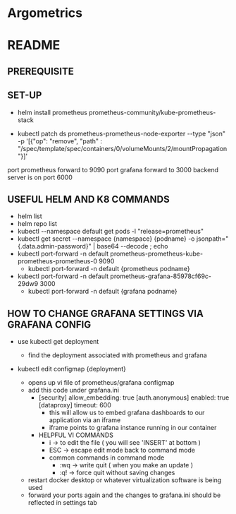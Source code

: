 # Argometrics

# README

PREREQUISITE
------------

SET-UP
-------
- helm install prometheus prometheus-community/kube-prometheus-stack  

- kubectl patch ds prometheus-prometheus-node-exporter --type "json" -p '[{"op": "remove", "path" : "/spec/template/spec/containers/0/volumeMounts/2/mountPropagation"}]'

port prometheus forward to 9090
port grafana forward to 3000
backend server is on port 6000

USEFUL HELM AND K8 COMMANDS
--------------------------
- helm list
- helm repo list
- kubectl --namespace default get pods -l "release=prometheus"
- kubectl get secret --namespace {namespace} {podname} -o jsonpath="{.data.admin-password}" | base64 --decode ; echo
- kubectl port-forward -n default prometheus-prometheus-kube-prometheus-prometheus-0 9090
    - kubectl port-forward -n default {prometheus podname} 
- kubectl port-forward -n default prometheus-grafana-85978cf69c-29dw9 3000
    - kubectl port-forward -n default {grafana podname} 



HOW TO CHANGE GRAFANA SETTINGS VIA GRAFANA CONFIG
--------------------------------------------------------
- use kubectl get deployment
    - find the deployment associated with prometheus and grafana

- kubectl edit configmap {deployment}
    - opens up vi file of prometheus/grafana configmap
    - add this code under grafana.ini
        - [security]
          allow_embedding: true
          [auth.anonymous]
          enabled: true
          [dataproxy]
          timeout: 600
            - this will allow us to embed grafana dashboards to our application via an iframe
            - iframe points to grafana instance running in our container
        * HELPFUL VI COMMANDS
            - i -> to edit the file ( you will see 'INSERT' at bottom )
            - ESC -> escape edit mode back to command mode
            - common commands in command mode
                - :wq -> write quit ( when you make an update )
                - :q! -> force quit without saving changes
    - restart docker desktop or whatever virtualization software is being used
    - forward your ports again and the changes to grafana.ini should be reflected in settings tab

